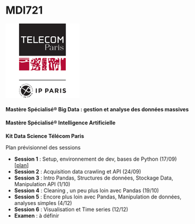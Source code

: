 # MDI721
![Télécom Paris Mastères Spécialisés®](./index.png)

#### Mastère Spécialisé® Big Data : gestion et analyse des données massives

#### Mastère Spécialisé® Intelligence Artificielle

**Kit Data Science Télécom Paris**

Plan prévisionnel des sessions

- **Session 1** : Setup, environnement de dev, bases de Python (17/09) [[plan](session1.md)]
- **Session 2** : Acquisition data crawling et API (24/09)
- **Session 3** : Intro Pandas, Structures de données, Stockage Data, Manipulation API (1/10)
- **Session 4** : Cleaning , un peu plus loin avec Pandas (19/10)
- **Session 5** : Encore plus loin avec Pandas, Manipulation de données, analyses simples (4/12)
- **Session 6** : Visualisation et Time series (12/12)
- **Examen** : à définir

